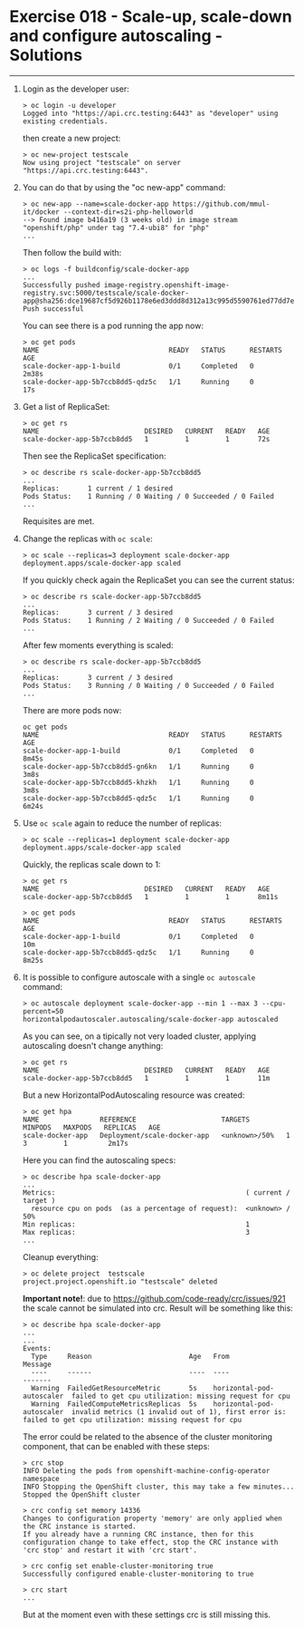# Exercise 018 - Scale-up, scale-down and configure autoscaling - Solutions

---

1. Login as the developer user:

   ```console
   > oc login -u developer
   Logged into "https://api.crc.testing:6443" as "developer" using existing credentials.
   ```

   then create a new project:

   ```console
   > oc new-project testscale
   Now using project "testscale" on server "https://api.crc.testing:6443".
   ```

2. You can do that by using the "oc new-app" command:

   ```console
   > oc new-app --name=scale-docker-app https://github.com/mmul-it/docker --context-dir=s2i-php-helloworld
   --> Found image b416a19 (3 weeks old) in image stream "openshift/php" under tag "7.4-ubi8" for "php"
   ...
   ```

   Then follow the build with:

   ```console
   > oc logs -f buildconfig/scale-docker-app
   ...
   Successfully pushed image-registry.openshift-image-registry.svc:5000/testscale/scale-docker-app@sha256:dce19687cf5d926b1178e6ed3ddd8d312a13c995d5590761ed77dd7e13ea871b
   Push successful
   ```
   You can see there is a pod running the app now:

   ```console
   > oc get pods
   NAME                                READY   STATUS      RESTARTS   AGE
   scale-docker-app-1-build            0/1     Completed   0          2m38s
   scale-docker-app-5b7ccb8dd5-qdz5c   1/1     Running     0          17s
   ```

3. Get a list of ReplicaSet:

   ```console
   > oc get rs
   NAME                          DESIRED   CURRENT   READY   AGE
   scale-docker-app-5b7ccb8dd5   1         1         1       72s
   ```

   Then see the ReplicaSet specification:

   ```console
   > oc describe rs scale-docker-app-5b7ccb8dd5
   ...
   Replicas:       1 current / 1 desired
   Pods Status:    1 Running / 0 Waiting / 0 Succeeded / 0 Failed
   ...
   ```
   Requisites are met.

4. Change the replicas with ```oc scale```:

   ```console
   > oc scale --replicas=3 deployment scale-docker-app
   deployment.apps/scale-docker-app scaled
   ```
   
   If you quickly check again the ReplicaSet you can see the current status:
   
   ```console
   > oc describe rs scale-docker-app-5b7ccb8dd5
   ...
   Replicas:       3 current / 3 desired
   Pods Status:    1 Running / 2 Waiting / 0 Succeeded / 0 Failed
   ...
   ```

   After few moments everything is scaled:

   ```console
   > oc describe rs scale-docker-app-5b7ccb8dd5
   ...
   Replicas:       3 current / 3 desired
   Pods Status:    3 Running / 0 Waiting / 0 Succeeded / 0 Failed
   ...
   ```

   There are more pods now:
   
   ```console
   oc get pods
   NAME                                READY   STATUS      RESTARTS   AGE
   scale-docker-app-1-build            0/1     Completed   0          8m45s
   scale-docker-app-5b7ccb8dd5-gn6kn   1/1     Running     0          3m8s
   scale-docker-app-5b7ccb8dd5-khzkh   1/1     Running     0          3m8s
   scale-docker-app-5b7ccb8dd5-qdz5c   1/1     Running     0          6m24s
   ```

5. Use ```oc scale``` again to reduce the number of replicas:

   ```console
   > oc scale --replicas=1 deployment scale-docker-app
   deployment.apps/scale-docker-app scaled
   ```

   Quickly, the replicas scale down to 1:
   
   ```console
   > oc get rs
   NAME                          DESIRED   CURRENT   READY   AGE
   scale-docker-app-5b7ccb8dd5   1         1         1       8m11s

   > oc get pods
   NAME                                READY   STATUS      RESTARTS   AGE
   scale-docker-app-1-build            0/1     Completed   0          10m
   scale-docker-app-5b7ccb8dd5-qdz5c   1/1     Running     0          8m25s
   ```

6. It is possible to configure autoscale with a single ```oc autoscale```
   command:

   ```console
   > oc autoscale deployment scale-docker-app --min 1 --max 3 --cpu-percent=50
   horizontalpodautoscaler.autoscaling/scale-docker-app autoscaled
   ```

   As you can see, on a tipically not very loaded cluster, applying autoscaling
   doesn't change anything:

   ```console
   > oc get rs
   NAME                          DESIRED   CURRENT   READY   AGE
   scale-docker-app-5b7ccb8dd5   1         1         1       11m
   ```
   
   But a new HorizontalPodAutoscaling resource was created:
   
   ```console
   > oc get hpa
   NAME               REFERENCE                     TARGETS         MINPODS   MAXPODS   REPLICAS   AGE
   scale-docker-app   Deployment/scale-docker-app   <unknown>/50%   1         3         1          2m17s
   ```

   Here you can find the autoscaling specs:

   ```console
   > oc describe hpa scale-docker-app
   ...
   Metrics:                                               ( current / target )
     resource cpu on pods  (as a percentage of request):  <unknown> / 50%
   Min replicas:                                          1
   Max replicas:                                          3
   ...
   ```

   Cleanup everything:

   ```console
   > oc delete project  testscale
   project.project.openshift.io "testscale" deleted
   ```

   **Important note!**: due to https://github.com/code-ready/crc/issues/921 the
   scale cannot be simulated into crc.
   Result will be something like this:

   ```console
   > oc describe hpa scale-docker-app
   ...
   ...
   Events:
     Type     Reason                        Age   From                       Message
     ----     ------                        ----  ----                       -------
     Warning  FailedGetResourceMetric       5s    horizontal-pod-autoscaler  failed to get cpu utilization: missing request for cpu
     Warning  FailedComputeMetricsReplicas  5s    horizontal-pod-autoscaler  invalid metrics (1 invalid out of 1), first error is: failed to get cpu utilization: missing request for cpu
   ```

   The error could be related to the absence of the cluster monitoring
   component, that can be enabled with these steps:

   ```console
   > crc stop
   INFO Deleting the pods from openshift-machine-config-operator namespace 
   INFO Stopping the OpenShift cluster, this may take a few minutes... 
   Stopped the OpenShift cluster

   > crc config set memory 14336   
   Changes to configuration property 'memory' are only applied when the CRC instance is started.
   If you already have a running CRC instance, then for this configuration change to take effect, stop the CRC instance with 'crc stop' and restart it with 'crc start'.

   > crc config set enable-cluster-monitoring true
   Successfully configured enable-cluster-monitoring to true

   > crc start
   ...
   ```

   But at the moment even with these settings crc is still missing this.
